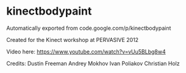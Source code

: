 # kinectbodypaint
Automatically exported from code.google.com/p/kinectbodypaint

Created for the Kinect workshop at PERVASIVE 2012

Video here:
https://www.youtube.com/watch?v=vUu5BLbg8w4

Credits:
Dustin Freeman
Andrey Mokhov
Ivan Poliakov
Christian Holz

